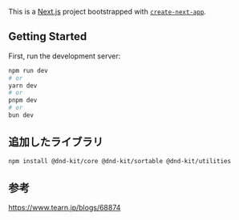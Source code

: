 This is a [Next.js](https://nextjs.org/) project bootstrapped with [`create-next-app`](https://github.com/vercel/next.js/tree/canary/packages/create-next-app).

## Getting Started

First, run the development server:

```bash
npm run dev
# or
yarn dev
# or
pnpm dev
# or
bun dev
```

## 追加したライブラリ

```sh
npm install @dnd-kit/core @dnd-kit/sortable @dnd-kit/utilities
```


## 参考
https://www.tearn.jp/blogs/68874

